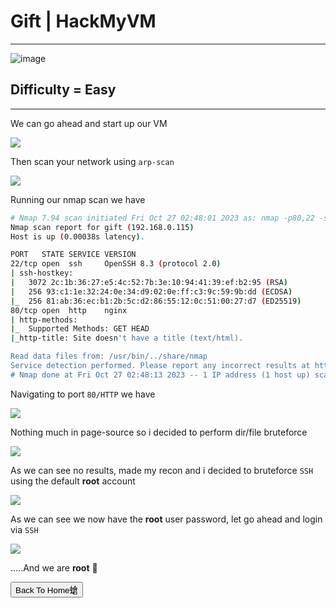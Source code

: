 # Gift | HackMyVM

***
![image](https://github.com/sec-fortress/sec-fortress.github.io/assets/132317714/21525cf1-b2a8-4e86-ad70-15d0f19ab4f4)

## Difficulty = Easy

***


We can go ahead and start up our VM

![](https://i.imgur.com/ZOkB96q.png)

Then scan your network using `arp-scan`

![](https://i.imgur.com/35C3xYN.png)

Running our nmap scan we have


```bash
# Nmap 7.94 scan initiated Fri Oct 27 02:48:01 2023 as: nmap -p80,22 -sCV -T4 -v --min-rate=1000 -oN nmap.txt 192.168.0.115
Nmap scan report for gift (192.168.0.115)
Host is up (0.00038s latency).

PORT   STATE SERVICE VERSION
22/tcp open  ssh     OpenSSH 8.3 (protocol 2.0)
| ssh-hostkey: 
|   3072 2c:1b:36:27:e5:4c:52:7b:3e:10:94:41:39:ef:b2:95 (RSA)
|   256 93:c1:1e:32:24:0e:34:d9:02:0e:ff:c3:9c:59:9b:dd (ECDSA)
|_  256 81:ab:36:ec:b1:2b:5c:d2:86:55:12:0c:51:00:27:d7 (ED25519)
80/tcp open  http    nginx
| http-methods: 
|_  Supported Methods: GET HEAD
|_http-title: Site doesn't have a title (text/html).

Read data files from: /usr/bin/../share/nmap
Service detection performed. Please report any incorrect results at https://nmap.org/submit/ .
# Nmap done at Fri Oct 27 02:48:13 2023 -- 1 IP address (1 host up) scanned in 12.10 seconds
```


Navigating to port `80/HTTP` we have


![](https://i.imgur.com/Skko9yz.png)



Nothing much in page-source so i decided to perform dir/file bruteforce

![](https://i.imgur.com/533nppx.png)

As we can see no results, made my recon and i decided to bruteforce `SSH` using the default **root** account

![](https://i.imgur.com/WFg8qu6.png)


As we can see we now have the **root** user password, let go ahead and login via `SSH`

![](https://i.imgur.com/PyeDF1w.png)

.....And we are **root** 🤟


<button onclick="window.location.href='https://sec-fortress.github.io';">Back To Home螥</button>




